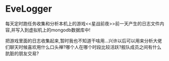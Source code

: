 # EveLogger
每天定时跑任务收集和分析本机上的游戏&lt;&lt;星战前夜>>前一天产生的日志文件内容,并写入到虚拟机上的mongodb数据库中!

把游戏里面的日志收集起来,暂时我也不知道干啥用...兴许以后可以用来分析大佬们聊天时候喜欢用什么口头禅?哪个人在哪个时段比较活跃?舰队成员之间有什么肮脏的朋友交易?
